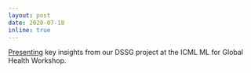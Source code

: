 ```yaml
---
layout: post
date: 2020-07-18
inline: true
---
```


<a href="https://arxiv.org/abs/2006.06292" target="_blank">Presenting</a> key insights from our DSSG project at the ICML ML for Global Health Workshop.
